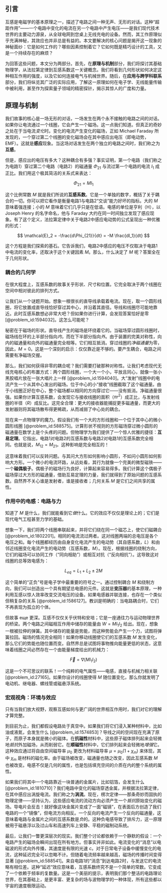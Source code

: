 ## 引言
互感是电磁学的基本原理之一，描述了电路之间一种无声、无形的对话。这种“超距作用”——一个电路中变化的电流在另一个电路中产生电压——是我们现代技术世界的主要动力源泉，从全球电网到您桌上无线充电的设备。然而，其工作原理似乎充满神秘，其效应也并非总是有益的。本文要解决的核心问题是揭开这一现象的神秘面纱：它是如何工作的？哪些因素控制着它？它如何既是精巧设计的工具，又是一个持续存在的麻烦？

为回答这些问题，本文分为两部分。首先，在**原理与机制**部分，我们将探讨其基础物理学，从法拉第定律到互感系数这一关键概念。我们将看到几何形状如何决定这种相互作用的强度，以及它如何连接电气与机械世界。随后，在**应用与跨学科联系**部分，我们将纵览其广泛的实际应用，了解这一原理如何在电子学、无线能量传输中被利用，甚至作为探索量子领域的精密探针，揭示其惊人的广度和力量。

## 原理与机制

我们故事的核心是一场无形的对话，一场发生在两个永不接触的电路之间的对话。如果你让电流通过一个线圈，它会产生一个磁场。这一点我们知道。但真正的奇妙之处在于当电流*变化*时。变化的电流产生变化的磁场，正如 Michael Faraday 所发现的，一个穿过第二个线圈的变化磁场会在其中感应出电压（即电动势，EMF）。这就是**感应**现象。当这场对话发生在两个独立的电路之间时，我们称之为**互感**。

但是，感应出的电压有多大？这种耦合有多强？事实证明，第一个电路（我们称之为电路1）穿过第二个电路（电路2）的磁通量 $\Phi_{21}$ 与流过第一个电路的电流 $I_1$ 成正比。我们用这个极其简洁的关系式来表达：

$$ \Phi_{21} = M I_1 $$

这个比例常数 $M$ 就是我们所说的**互感系数**。它是一个单独的数字，概括了关于耦合的一切。你可以把它看作是衡量电路1与电路2“交谈”能力好坏的指标。大的 $M$ 意味着强连接；小的 $M$ 意味着它们几乎只是在低语。电感的单位是亨利（H），以 Joseph Henry 的名字命名，他与 Faraday 大约在同一时间独立发现了感应现象。有了这个定义，法拉第定律中关于电路2中感应电动势的公式呈现出一种优雅的形式：

$$ \mathcal{E}_2 = -\frac{d\Phi_{21}}{dt} = -M \frac{dI_1}{dt} $$

这个方程是我们探索的基石。它告诉我们，电路2中感应的电压不仅取决于电路1中电流的变化率，还取决于这个关键因素 $M$。那么，什么决定了 $M$ 呢？答案全在于几何形状。

### 耦合的几何学

在很大程度上，互感系数的故事关乎形状、尺寸和位置。它完全取决于两个线圈在空间中相对彼此的排列方式。

让我们从一个谜题开始。想象一根很长的直导线承载着电流。现在，取一个圆形线圈，将它放置成直导线恰好穿过其中心，并沿着其直径。导线和线圈尽可能地靠近。此时互感系数想必非常大吧？但如果你进行计算，会发现答案恰好是零 [@problem_id:1594032]。这怎么可能呢？

秘密在于磁场的形状。直导线产生的磁场是环绕着它的。当磁场穿过圆形线圈时，磁场线在环的上半部分指向*内*，而在下半部分指向*外*。由于装置的完美对称性，向内的磁通量和向外的磁通量完全相等。它们相互抵消。穿过线圈的*净磁通量*为零，因此，$M=0$。这是一个深刻的启示：仅仅靠近是不够的。要产生耦合，电路之间需要有净磁场交握。

那么，我们如何获得非零的耦合呢？我们需要打破那种对称性。让我们考虑现代无线充电核心的布置方式：两个圆形线圈，一个大一个小，平放且同心，就像一张小黑胶唱片放在一张大唱片上一样 [@problem_id:1594040]。大“发射”线圈中的电流产生一个从其中心发出的磁场。位于中心的小“接收”线圈截取了这个磁通量。由于小线圈正好在中心，整个磁场都以相同的方向穿过它——没有抵消。净磁通量很强。如果你计算互感系数，会发现它与接收线圈的面积（$\pi r^2$）成正比，与发射线圈的半径（$R$）成反比。这完全合理：更大的接收器能捕捉更多磁通量，而更大的发射器则将其磁场散布得更稀疏，从而减弱了中心处的耦合。

现在来一点物理学的魔力。假设我们有一个大的方形线圈和一个位于其中心的微小圆形线圈 [@problem_id:588575]。计算形状不规则的方形磁场穿过微小圆形的磁通量在数学上是个头疼的问题。但物理学为我们提供了一个惊人优雅的捷径：**互易定理**。它指出，电路1对电路2的互感系数与电路2对电路1的互感系数完全相同。也就是说，$M_{12} = M_{21}$。这种影响是完全相互的！

这意味着我们可以反转问题。与其问大方形如何影响小圆形，不如问小圆形如何影响大方形。一个微小的电流环路，从远处看，其行为就像一个完美的微型磁铁——一个**磁偶极子**。偶极子的磁场行为良好，计算起来容易得多。我们计算这个偶极子磁场穿过大方形的磁通量，借助互易定理的力量，我们就得到了原始问题的互感系数。自然界不关心谁是发射者，谁是接收者；几何关系 $M$ 是它们之间共享的属性。

### 作用中的电感：电路与力

知道了 $M$ 是什么，我们就能看到它*做*什么。它的效应不仅仅是理论上的；它们是现代电气工程甚至力学的基础。

想象一下，我们将两个线圈串联起来，并将它们绕在同一个磁芯上，使它们磁耦合 [@problem_id:1802201]。相同的电流流过两者。这对线圈两端的总电压是各个电压之和。每个线圈都经历由自身变化电流产生的电动势（其自感系数，$L$）和由邻近线圈变化电流产生的电动势（互感系数，$M$）。现在，根据线圈的绕制方向，它们的磁场可以协同工作（“同向相助”）或相互对抗（“反向相抗”）。这导致这对线圈的总等效电感为：

$$ L_{eq} = L_1 + L_2 \pm 2M $$

这个简单的“正负”号是电子学中最重要的符号之一。通过控制耦合 $M$ 和绕制方向，我们可以创造出一个具有期望总电感的元件。这就是**变压器**的基本原理，一种利用互感以惊人效率改变交流电压的设备。如果电感器并联连接，也存在一个类似但稍复杂的关系 [@problem_id:1586127]。教训是明确的：当电路耦合时，它们不再表现为孤立的个体。

但故事 еще 更深。互感不仅仅关乎伏特和安培；它是一座通往力与运动物理世界的桥梁。两个电路之间磁相互作用中储存的能量由 $W = M I_1 I_2$ 给出。现在，想象一根被拉伸的弹簧。其中储存的能量是势能，而这种势能会产生一个力，试图将弹簧拉回。磁场的情况完全相同！如果你移动线圈使它们的互感系数 $M$ 发生变化，那么它们的势能也随位置而变。自然界总是试图将事物推向能量更低的状态，这意味着线圈之间必然存在一个由能量梯度给出的机械力：

$$ \vec{F} = \nabla(M I_1 I_2) $$

这是一个不可思议的联系！一个纯粹的电气属性——电感，直接与机械力相关联 [@problem_id:27165]。如果你设计的线圈使得 $M$ 随位置变化，那么你就发明了电动机、继电器、螺线管或磁悬浮系统。

### 宏观视角：环境与效应

只有当我们放大视野，观察互感如何与更广阔的世界相互作用时，我们对它的理解才算完整。

到目前为止，我们都假设电路处于真空中。如果我们将它们浸入某种材料中，比如油或液氮，会发生什么 [@problem_id:1574853]？导线之间的空间现在充满了原子，而原子本身就是微小的磁体。在**抗磁性**材料中，这些原子磁体排列起来会轻微地*抵抗*外加磁场，从而削弱它。在**顺磁性**材料中，它们排列起来会轻微地*增强*它。这种效应通过将自由空间磁导率 $\mu_0$ 更改为材料磁导率 $\mu = \mu_0(1+\chi_m)$ 来体现，其中 $\chi_m$ 是材料的磁化率。由于磁场被改变，磁通量也随之改变，因此互感系数 $M$ 也被改变。电感不仅是几何的属性，也是包括填充空间的介质在内的整个系统的属性。

如果我们将其中一个电路靠近一块普通的金属片，比如铝箔，会发生什么 [@problem_id:1810710]？我们电路中变化的磁场穿透金属，并根据法拉第定律，在其中感应出涡旋电流。我们称之为**涡流**。现在，楞次定律——那条奇妙而固执的物理定律——坚持认为，这些感应电流的流动方向必须产生一个*抵抗*原始变化的磁场。导电片会反击！就好像这块金属片变成了一面“磁镜”，在表面后方创造了我们电路的一个“镜像”，但电流方向相反。一个反向的电流产生一个反向的磁通量，这意味着电路与金属片之间的互感系数是*负*的。这种负电感导致了排斥力，这一原理被用于磁悬浮以及过山车和高速列车上安静、平稳的磁制动系统。

最后，让我们一瞥更深层次的现实。我们整个讨论都依赖于一个静默的假设：一个电路产生的磁场会瞬间出现在所有地方。但事实并非如此。电流变化的“消息”以电磁波的形式向外传播，其速度是有限的光速 $c$。对于日常电子设备中缓慢变化的电流，这种延迟完全可以忽略不计。但随着电流频率越来越高，磁场的传播时间变得显著 [@problem_id:588541]。来自电路1的“消息”到达电路2时，与发送它的电流略有相位差。这种“延迟”效应意味着，互感系数终究不是一个简单的常数。它变成了一个依赖于频率的复数量。这是一个美丽的提示，表明我们那个整洁的电路理论世界，在其基础上，是更丰富、更复杂的场与波物理学的一种体现，所有这些都以宇宙的速度极限运动。

